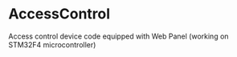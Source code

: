 # AccessControl
Access control device code equipped with Web Panel (working on STM32F4 microcontroller)
